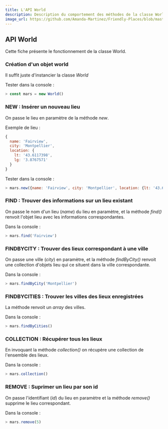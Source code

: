 ```yaml
---
title: L'API World
description: Description du comportement des méthodes de la classe World.
image_url: https://github.com/Amanda-Martinez/Friendly-Places/blob/master/fiches/img/variables.jpg?raw=true
---
```


## API World
Cette fiche présente le fonctionnement de la classe World.

### Création d'un objet world
Il suffit juste d'instancier la classe *World*

Tester dans la console :
``` javascript
> const mars = new World()
```

### NEW : Insérer un nouveau lieu
On passe le lieu en paramètre de la méthode *new*.

Exemple de lieu :
``` javascript
{
  name: 'Fairview',
  city: 'Montpellier',
  location: {
    lt: '43.6117398',
    lg: '3.8767571'
  }
}
```

Tester dans la console :
``` javascript
> mars.new({name: 'Fairview', city: 'Montpellier', location: {lt: '43.6117398', lg: '3.8767571'}})
```

### FIND : Trouver des informations sur un lieu existant
On passe le nom d'un lieu (*name*) du lieu en paramètre, et la méthode *find()* renvoit l'objet lieu avec les informations correspondantes.

Dans la console :
``` javascript
> mars.find('Fairview')
```

### FINDBYCITY : Trouver des lieux correspondant à une ville
On passe une ville (*city*) en paramètre, et la méthode *findByCity()* renvoit une collection d'objets lieu qui ce situent dans la ville correspondante.

Dans la console :
``` javascript
> mars.findByCity('Montpellier')
```

### FINDBYCITIES : Trouver les villes des lieux enregistrées
La méthode renvoit un *array* des villes.

Dans la console :
``` javascript
> mars.findByCities()
```

### COLLECTION : Récupérer tous les lieux
En invoquant la méthode *collection()* on récupère une collection de l'ensemble des lieux.

Dans la console :
``` javascript
> mars.collection()
```

### REMOVE : Suprimer un lieu par son id
On passe l'identifiant (*id*) du lieu en paramètre et la méthode *remove()* supprime le lieu correspondant.

Dans la console :
``` javascript
> mars.remove(5)
```
